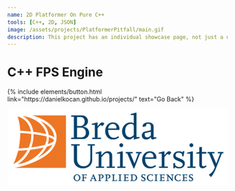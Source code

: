 ```yaml
---
name: 2D Platformer On Pure C++
tools: [C++, 2D, JSON]
image: /assets/projects/PlatformerPitfall/main.gif
description: This project has an individual showcase page, not just a direct link to the project site or repo. Now you have more space to describe your awesome project!
---
```


# C++ FPS Engine

<p class="text-center">
{% include elements/button.html link="https://danielkocan.github.io/projects/" text="Go Back" %}
</p>

![BUAS](../assets/Logo_BUas_RGB.png)